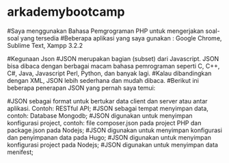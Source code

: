 # arkademybootcamp

#Saya menggunakan Bahasa Pemgrograman PHP untuk mengerjakan soal-soal yang tersedia
#Beberapa aplikasi yang saya gunakan : Google Chrome, Sublime Text, Xampp 3.2.2

#Kegunaan Json
#JSON merupakan bagian (subset) dari Javascript. JSON bisa dibaca dengan berbagai macam bahasa pemrograman seperti C, C++, C#, Java, Javascript Perl, Python, dan banyak lagi.
#Kalau dibandingkan dengan XML, JSON lebih sederhana dan mudah dibaca.
#Berikut ini beberapa penerapan JSON yang pernah saya temui:

#JSON sebagai format untuk bertukar data client dan server atau antar aplikasi. Contoh: RESTful API;
#JSON sebagai tempat menyimpan data, contoh: Database Mongodb;
#JSON digunakan untuk menyimpan konfigurasi project, contoh: file composer.json pada project PHP dan package.json pada Nodejs;
#JSON digunakan untuk menyimpan konfigurasi dan penyimpanan data pada Hugo;
#JSON digunakan untuk menyimpan konfigurasi project pada Nodejs;
#JSON digunakan untuk menyimpan data menifest;
